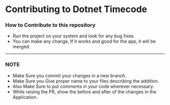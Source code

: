 # Contributing to Dotnet Timecode


### How to Contribute to this repository

- Run the project on your system and look for any bug fixes.
- You can make any change, If it works and good for the app, it will be merged.


---

### NOTE

- Make Sure you commit your changes in a new branch.
- Make Sure you Give proper name to your files describing the addition.
- Also Make Sure to put comments in your code wherever necessary.
- While raising the PR, show the before and after of the changes in the Application.
